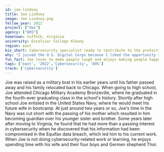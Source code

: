 ```yaml
---
id: joe-lindsey
title: Joe Lindsey
image: Joe Lindsey.png
fellow_year: 2022
project: ["dos"]
agency: ["DOS"]
hometown: Suffolk, Virginia
university: Excelsior College Albany
region: east
bio_short: Cybersecurity specialist ready to contribute to the protecting the government and its people
why: "I joined the U.S. Digital Corps because I liked the opportunity to immediately contribute to the the government and the people, while still being able to learn and receive feedback, guidance, and training." 
fun_fact: Joe loves to make people laugh and enjoys making people happy or smile as a result. 
tags: ['east', '2022','Cybersecurity', 'DOS']
track: ['Cybersecurity']
---
```


Joe was raised as a military brat in his earlier years until his father passed away and his family relocated back to Chicago. When going to high school, Joe attended Chicago Military Academy Bronzeville, where he graduated in the fourth-ever graduating class in the school's history. Shortly after high school Joe enlisted in the United States Navy, where he would meet his future wife in bootcamp. At just around two years or so, Joe's time in the Navy was cut short with the passing of his mother which resulted in him becoming guardian over his younger sister and brother. Some years later after moving to Virginia, he found that he had more than a passing interest in cybersecurity when he discovered that his information had been compromised in the Equifax data breach, which led him to his current work. When Joe is not doing cybersecurity-related work or learning, he enjoys spending time with his wife and their four boys and Germen shepherd Thor.